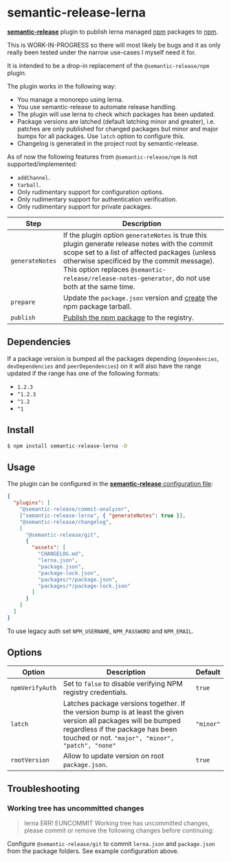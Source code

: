 # semantic-release-lerna

[**semantic-release**](https://github.com/semantic-release/semantic-release) plugin to publish lerna managed [npm](https://github.com/lerna/lerna) packages to [npm](https://www.npmjs.com).

This is WORK-IN-PROGRESS so there will most likely be bugs and it as only really been tested under the narrow use-cases I myself need it for.

It is intended to be a drop-in replacement of the `@semantic-release/npm` plugin.

The plugin works in the following way:

- You manage a monorepo using lerna.
- You use semantic-release to automate release handling.
- The plugin will use lerna to check which packages has been updated.
- Package versions are latched (default latching minor and greater), i.e. patches are only published for changed packages but minor and major bumps for all packages. Use `latch` option to configure this.
- Changelog is generated in the project root by semantic-release.

As of now the following features from `@semantic-release/npm` is not supported/implemented:

- `addChannel`.
- `tarball`.
- Only rudimentary support for configuration options.
- Only rudimentary support for authentication verification.
- Only rudimentary support for private packages.

| Step            | Description                                                                                                                                                                                                                                                                                       |
| --------------- | ------------------------------------------------------------------------------------------------------------------------------------------------------------------------------------------------------------------------------------------------------------------------------------------------- |
| `generateNotes` | If the plugin option `generateNotes` is true this plugin generate release notes with the commit scope set to a list of affected packages (unless otherwise specificed by the commit message). This option replaces `@semantic-release/release-notes-generator`, do not use both at the same time. |
| `prepare`       | Update the `package.json` version and [create](https://docs.npmjs.com/cli/pack) the npm package tarball.                                                                                                                                                                                          |
| `publish`       | [Publish the npm package](https://docs.npmjs.com/cli/publish) to the registry.                                                                                                                                                                                                                    |

## Dependencies

If a package version is bumped all the packages depending (`dependencies`, `devDependencies` and `peerDependencies`) on it will also have the range updated if the range has one of the following formats:

- `1.2.3`
- `^1.2.3`
- `^1.2`
- `^1`

## Install

```bash
$ npm install semantic-release-lerna -D
```

## Usage

The plugin can be configured in the [**semantic-release** configuration file](https://github.com/semantic-release/semantic-release/blob/master/docs/usage/configuration.md#configuration):

```json
{
  "plugins": [
    "@semantic-release/commit-analyzer",
    ["semantic-release-lerna", { "generateNotes": true }],
    "@semantic-release/changelog",
    [
      "@semantic-release/git",
      {
        "assets": [
          "CHANGELOG.md",
          "lerna.json",
          "package.json",
          "package-lock.json",
          "packages/*/package.json",
          "packages/*/package-lock.json"
        ]
      }
    ]
  ]
}
```

To use legacy auth set `NPM_USERNAME`, `NPM_PASSWORD` and `NPM_EMAIL`.

## Options

| Option          | Description                                                                                                                                                                                             | Default   |
| --------------- | ------------------------------------------------------------------------------------------------------------------------------------------------------------------------------------------------------- | --------- |
| `npmVerifyAuth` | Set to `false` to disable verifying NPM registry credentials.                                                                                                                                           | `true`    |
| `latch`         | Latches package versions together. If the version bump is at least the given version all packages will be bumped regardless if the package has been touched or not. `"major", "minor", "patch", "none"` | `"minor"` |
| `rootVersion`   | Allow to update version on root `package.json`.                                                                                                                                                         | `true`    |

## Troubleshooting

### Working tree has uncommitted changes

> lerna ERR! EUNCOMMIT Working tree has uncommitted changes, please commit or remove the following changes before continuing:

Configure `@semantic-release/git` to commit `lerna.json` and `package.json` from the package folders.
See example configuration above.
